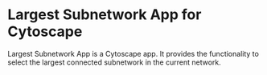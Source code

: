 # Largest Subnetwork App for Cytoscape

Largest Subnetwork App is a Cytoscape app. It provides the functionality to select the largest connected subnetwork in the current network.
